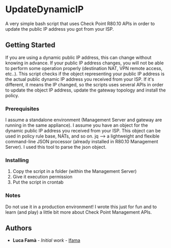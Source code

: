 # UpdateDynamicIP

A very simple bash script that uses Check Point R80.10 APIs in order to update the public IP address you got from your ISP.

## Getting Started

If you are using a dynamic public IP address, this can change without knowing in advance. If your public IP address changes, you will not be able to perform some operation properly (destination NAT, VPN remote access, etc..).
This script checks if the object representing your public IP address is the actual public dynamic IP address you received from your ISP. If it's different, it means the IP changed, so the scripts uses several APIs in order to update the object IP address, update the gateway topology and install the policy. 


### Prerequisites

I assume a standalone environment (Management Server and gateway are running in the same appliance).
I assume you have an object for the dynamic public IP address you received from your ISP. This object can be used in policy rule base, NATs, and so on.
jq --> a lightweight and flexible command-line JSON processor (already installed in R80.10 Management Server). I used this tool to parse the json object.

### Installing

1. Copy the script in a folder (within the Management Server)
2. Give it execution permission
3. Put the script in crontab

### Notes

Do not use it in a production environment! I wrote this just for fun and to learn (and play) a little bit more about Check Point Management APIs.

## Authors

* **Luca Famà** - *Initial work* - [lfama](https://github.com/lfama)


